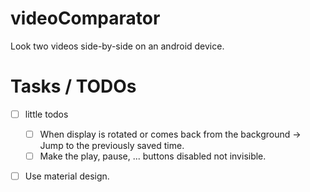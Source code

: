 # videoComparator
Look two videos side-by-side on an android device.

# Tasks / TODOs
- [ ] little todos
  - [ ] When display is rotated or comes back from the background -> Jump to the previously saved time.
  - [ ] Make the play, pause, ... buttons disabled not invisible.
- [ ] Use material design.

